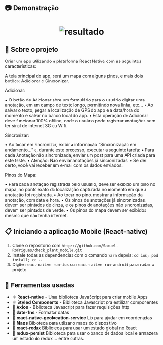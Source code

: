 ## :camera: Demonstração
<h1 align="center"> <img alt="resultado" src="https://github.com/Samuel-Rodrigues/check_plant_mobile/blob/master/checkPlantGIF.gif"/>
</h1>

## :rocket: Sobre o projeto

Criar um app utilizando a plataforma React Native com as seguintes características:
<p>
A tela principal do app, será um mapa com alguns pinos, e mais dois botões: Adicionar e Sincronizar.
<p>
Adicionar:
<p>
• O botão de Adicionar abre um formulário para o usuário digitar uma anotação, em um campo de texto longo, permitindo nova linha, etc...
• Ao salvar o texto, pegar a localização de GPS do app e a data/hora do momento e salvar no banco local do app.
• Esta operação de Adicionar deve funcionar 100% offline, onde o usuário pode registrar anotações sem ter sinal de internet 3G ou Wifi.
<p>
Sincronizar:
<p>
• Ao tocar em sincronizar, exibir a informação “Sincronização em andamento...” e, durante este processo, executar a seguinte tarefa:
• Para cada Anotação não sincronizada, enviar um post para uma API criada para este teste.
• Atenção: Não enviar anotações já sincronizadas.
• Se der certo, você vai receber um e‐mail com os dados enviados.
<p>
Pinos do Mapa:
<p>
• Para cada anotação registrada pelo usuário, deve ser exibido um pino no mapa, no ponto exato da localização capturada no momento em que a anotação foi registrada.
• Ao tocar no pino, mostrar a informação da anotação, com data e hora.
• Os pinos de anotações já sincronizadas, devem ser pintados de cinza, e os pinos de anotações não sincronizadas, devem ser pintados de verde.
• Os pinos do mapa devem ser exibidos mesmo que não tenha internet.

## :clipboard: Iniciando a aplicação Mobile (React-native)

1. Clone o repositório com `https://github.com/Samuel-Rodrigues/check_plant_mobile.git`
2. Instale todas as dependencias com o comando `yarn` depois: `cd ios; pod install; cd ..`
4. Digite `react-native run-ios` ou `react-native run-android`  para rodar o projeto

## :hammer: Ferramentas usadas

- ⚛️ **React-native** - Uma biblioteca JavaScript para criar mobile Apps 
- ⚛️ **Styled Components** - Biblioteca Javascript pra estilizar componentes
- 📄 **Axios** - Biblioteca Javascript para fazer requisições http
- 📄 **date-fns** - Formatar datas
- 📄 **react-native-geolocation-service** Lib para ajudar em coordenadas
- 📄 **Maps** Bibioteca para utlizar o maps do dispositivo
- 📄 **react-redux** Biblioteca para usar um estado global no React
- 📄 **redux-persist** Biblioteca para usar o banco de dados local e armazera um estado do redux
... entre outras.
